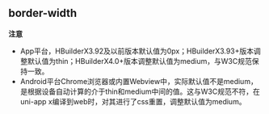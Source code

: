 ## border-width


<!-- CSSJSON.border-width.description -->

<!-- CSSJSON.border-width.syntax -->

<!-- CSSJSON.border-width.values -->

<!-- CSSJSON.border-width.defaultValue -->

**注意**  
- App平台，HBuilderX3.92及以前版本默认值为0px；HBuilderX3.93+版本调整默认值为thin；HBuilderX4.0+版本调整默认值为medium，与W3C规范保持一致。
- Android平台Chrome浏览器或内置Webview中，实际默认值不是medium，是根据设备自动计算的介于thin和medium中间的值。这与W3C规范不符，在uni-app x编译到web时，对其进行了css重置，调整默认值为medium。

<!-- CSSJSON.border-width.unixTags -->

<!-- CSSJSON.border-width.compatibility -->

<!-- CSSJSON.border-width.reference -->

